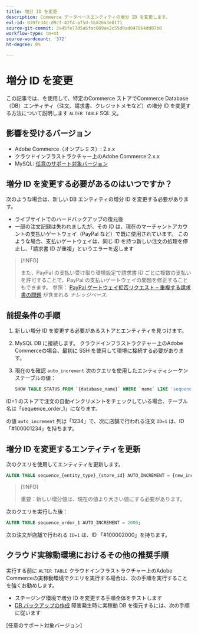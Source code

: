 ```yaml
---
title: 増分 ID を変更
description: Commerce データベースエンティティの増分 ID を変更します。
exl-id: 039fc34c-d9cf-42f4-af5d-16a26a3e8171
source-git-commit: 2a45fe77d5a6fac089ae2c55d0ad047064dd07b0
workflow-type: tm+mt
source-wordcount: '372'
ht-degree: 0%

---
```


# 増分 ID を変更

この記事では、を使用して、特定のCommerce ストアでCommerce Database （DB）エンティティ（注文、請求書、クレジットメモなど）の増分 ID を変更する方法について説明します `ALTER TABLE` SQL 文。

## 影響を受けるバージョン

- Adobe Commerce（オンプレミス）: 2.x.x
- クラウドインフラストラクチャー上のAdobe Commerce:2.x.x
- MySQL: [任意のサポート対象バージョン](../../installation/prerequisites/database/mysql.md)

## 増分 ID を変更する必要があるのはいつですか？

次のような場合は、新しい DB エンティティの増分 ID を変更する必要があります。

- ライブサイトでのハードバックアップの復元後
- 一部の注文記録は失われましたが、その ID は、現在のマーチャントアカウントの支払いゲートウェイ（PayPal など）で既に使用されています。 このような場合、支払いゲートウェイは、同じ ID を持つ新しい注文の処理を停止し、「請求書 ID が重複」というエラーを返します

>[!INFO]
>
>また、PayPal の支払い受け取り環境設定で請求書 ID ごとに複数の支払いを許可することで、PayPal の支払いゲートウェイの問題を修正することもできます。 参照： [PayPal ゲートウェイ拒否リクエスト – 重複する請求書の問題](https://experienceleague.adobe.com/docs/commerce-knowledge-base/kb/troubleshooting/payments/paypal-gateway-rejected-request-duplicate-invoice-issue.html) が含まれる _ナレッジベース_.

## 前提条件の手順

1. 新しい増分 ID を変更する必要があるストアとエンティティを見つけます。
1. MySQL DB に接続します。
クラウドインフラストラクチャー上のAdobe Commerceの場合、最初に SSH を使用して環境に接続する必要があります。
1. 現在のを確認 `auto_increment` 次のクエリを使用したエンティティシーケンステーブルの値：

   ```sql
   SHOW TABLE STATUS FROM `{database_name}` WHERE `name` LIKE 'sequence_{entity_type}_{store_id}';
   ```

ID=1 のストアで注文の自動インクリメントをチェックしている場合、テーブル名は「sequence_order_1」になります。

の値 `auto_increment` 列は「1234」で、次に店舗で行われる注文 `ID=1` は、ID 「#100001234」を持ちます。

## 増分 ID を変更するエンティティを更新

次のクエリを使用してエンティティを更新します。

```sql
ALTER TABLE sequence_{entity_type}_{store_id} AUTO_INCREMENT = {new_increment_value};
```

>[!INFO]
>
>重要：新しい増分値は、現在の値より大きい値にする必要があります。

次のクエリを実行した後：

```sql
ALTER TABLE sequence_order_1 AUTO_INCREMENT = 2000;
```

次の注文が店舗で行われる `ID=1` は、ID 「#100002000」を持ちます。

## クラウド実稼動環境におけるその他の推奨手順

実行する前に `ALTER TABLE` クラウドインフラストラクチャー上のAdobe Commerceの実稼動環境でクエリを実行する場合は、次の手順を実行することを強くお勧めします。

- ステージング環境で増分 ID を変更する手順全体をテストします
- [DB バックアップの作成] 障害発生時に実稼動 DB を復元するには、次の手順に従います

<!-- Link Definitions -->

[PayPal gateway rejected request - duplicate invoice issue]: https://support.magento.com/hc/en-us/articles/115002457473
[DB バックアップの作成]: https://support.magento.com/hc/en-us/articles/360003254334
[任意のサポート対象バージョン]
